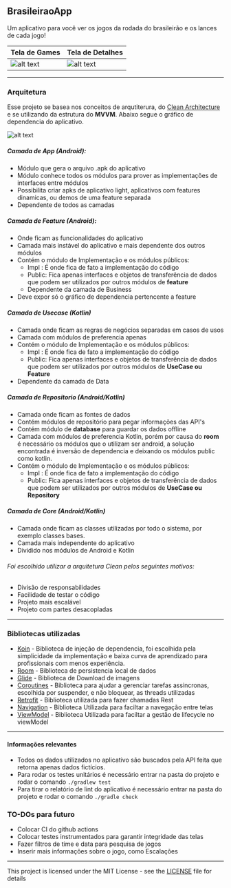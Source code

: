 ## BrasileiraoApp

Um aplicativo para você ver os jogos da rodada do brasileirão e os lances de cada jogo!

|Tela de Games|Tela de Detalhes|
|---|---|
|![alt text](https://i.ibb.co/4MCyxLV/Screenshot-at-Oct-21-13-26-33.png)|![alt text](https://i.ibb.co/h7zf4pS/Screenshot-at-Oct-21-13-31-33.png)|
---
### Arquitetura
Esse projeto se basea nos conceitos de arqutiterura, do [Clean Architecture](https://blog.cleancoder.com/uncle-bob/2012/08/13/the-clean-architecture.html) e se utilizando da estrutura do **MVVM**. Abaixo segue o gráfico de dependencia do aplicativo.

![alt text](https://i.ibb.co/vvYhyms/Screenshot-at-Oct-21-14-28-10.png)

##### Camada de App (Android):
- Módulo que gera o arquivo .apk do aplicativo
- Módulo conhece todos os módulos para prover as implementações de interfaces entre módulos
- Possibilita criar apks de aplicativo light, aplicativos com features dinamicas, ou demos de uma feature separada
- Dependente de todos as camadas

##### Camada de Feature (Android):
- Onde ficam as funcionalidades do aplicativo
- Camada mais instável do aplicativo e mais dependente dos outros módulos
- Contém o módulo de Implementação e os módulos públicos:
  - Impl : É onde fica de fato a implementação do código
  - Public: Fica apenas interfaces e objetos de transferência de dados que podem ser utilizados por outros módulos de **feature**
  - Dependente da camada de Business
- Deve expor só o gráfico de dependencia pertencente a feature

##### Camada de Usecase (Kotlin)
- Camada onde ficam as regras de negócios separadas em casos de usos
- Camada com módulos de preferencia apenas 
- Contém o módulo de Implementação e os módulos públicos:
  - Impl : É onde fica de fato a implementação do código
  - Public: Fica apenas interfaces e objetos de transferência de dados que podem ser utilizados por outros módulos de **UseCase ou Feature**
- Dependente da camada de Data
 
##### Camada de Repositorio (Android/Kotlin)
- Camada onde ficam as fontes de dados
- Contém módulos de repositório para pegar informações das API's
- Contém módulo de **database** para guardar os dados offline
- Camada com módulos de preferencia Kotlin, porém por causa do **room** é necessário os módulos que o utilizam ser android, a solução encontrada é inversão de dependencia e deixando os módulos public como kotlin.
- Contém o módulo de Implementação e os módulos públicos:
  - Impl : É onde fica de fato a implementação do código
  - Public: Fica apenas interfaces e objetos de transferência de dados que podem ser utilizados por outros módulos de **UseCase ou Repository**
  
##### Camada de Core (Android/Kotlin)
- Camada onde ficam as classes utilizadas por todo o sistema, por exemplo classes bases.
- Camada mais independente do aplicativo
- Dividido nos módulos de Android e Kotlin

###### Foi escolhido utilizar a arquitetura Clean pelos seguintes motivos:
- Divisão de responsabilidades
- Facilidade de testar o código
- Projeto mais escalável
- Projeto com partes desacopladas
___
### Bibliotecas utilizadas
- [Koin](https://insert-koin.io/) - Biblioteca de injeção de dependencia, foi escolhida pela simplicidade da implementação e baixa curva de aprendizado para profissionais com menos experiência.
- [Room](https://developer.android.com/topic/libraries/architecture/room) - Biblioteca de persistencia local de dados
- [Glide](https://github.com/bumptech/glide) - Biblioteca de Download de imagens
- [Coroutines](https://developer.android.com/kotlin/coroutines) - Biblioteca para ajudar a gerenciar tarefas assincronas, escolhida por suspender, e não bloquear, as threads utilizadas
- [Retrofit](https://square.github.io/retrofit/) - Biblioteca utilizada para fazer chamadas Rest
- [Navigation](https://developer.android.com/guide/navigation/navigation-getting-started) - Biblioteca Utilizada para faciltar a navegação entre telas 
- [ViewModel](https://developer.android.com/topic/libraries/architecture/viewmodel?hl=pt-br) - Biblioteca Utilizada para faciltar a gestão de lifecycle no viewModel
---
#### Informações relevantes
 - Todos os dados utilizados no aplicativo são buscados pela API feita que retorna apenas dados fictícios.
 - Para rodar os testes unitários é necessário entrar na pasta do projeto e rodar o comando
 ```./gradlew test```
 - Para tirar o relatório de lint do aplicativo é necessário entrar na pasta do projeto e rodar o comando
 ```./gradle check```

### TO-DOs para futuro

- Colocar CI do github actions
- Colocar testes instrumentados para garantir integridade das telas 
- Fazer filtros de time e data para pesquisa de jogos
- Inserir mais informações sobre o jogo, como Escalações

----
This project is licensed under the MIT License - see the [LICENSE](https://github.com/hubotio/hubot/blob/master/LICENSE.md) file for details
